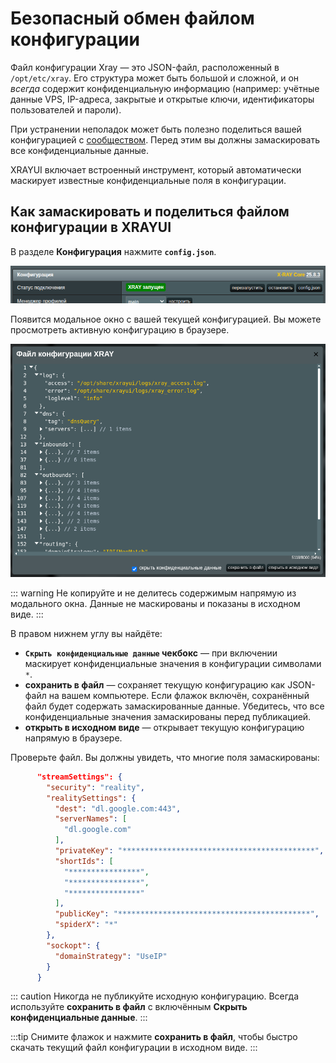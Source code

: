# Безопасный обмен файлом конфигурации

Файл конфигурации Xray — это JSON-файл, расположенный в `/opt/etc/xray`. Его структура может быть большой и сложной, и он _всегда_ содержит конфиденциальную информацию (например: учётные данные VPS, IP-адреса, закрытые и открытые ключи, идентификаторы пользователей и пароли).

При устранении неполадок может быть полезно поделиться вашей конфигурацией с [сообществом](https://t.me/asusxray). Перед этим вы должны замаскировать все конфиденциальные данные.

XRAYUI включает встроенный инструмент, который автоматически маскирует известные конфиденциальные поля в конфигурации.

## Как замаскировать и поделиться файлом конфигурации в XRAYUI

В разделе **Конфигурация** нажмите **`config.json`**.

![share config](../.vuepress/public/images/share-config/20250816214817.png)

Появится модальное окно с вашей текущей конфигурацией. Вы можете просмотреть активную конфигурацию в браузере.

![modal](../.vuepress/public/images/share-config/20250816214853.png)

::: warning
Не копируйте и не делитесь содержимым напрямую из модального окна. Данные не маскированы и показаны в исходном виде.
:::

В правом нижнем углу вы найдёте:

- **`Скрыть конфиденциальные данные` чекбокс** — при включении маскирует конфиденциальные значения в конфигурации символами `*`.
- **сохранить в файл** — сохраняет текущую конфигурацию как JSON-файл на вашем компьютере. Если флажок включён, сохранённый файл будет содержать замаскированные данные. Убедитесь, что все конфиденциальные значения замаскированы перед публикацией.
- **открыть в исходном виде** — открывает текущую конфигурацию напрямую в браузере.

Проверьте файл. Вы должны увидеть, что многие поля замаскированы:

```json
      "streamSettings": {
        "security": "reality",
        "realitySettings": {
          "dest": "dl.google.com:443",
          "serverNames": [
            "dl.google.com"
          ],
          "privateKey": "*******************************************",
          "shortIds": [
            "****************",
            "****************",
            "****************"
          ],
          "publicKey": "*******************************************",
          "spiderX": "*"
        },
        "sockopt": {
          "domainStrategy": "UseIP"
        }
      }
```

::: caution
Никогда не публикуйте исходную конфигурацию. Всегда используйте **сохранить в файл** с включённым **Скрыть конфиденциальные данные**.
:::

:::tip
Снимите флажок и нажмите **сохранить в файл**, чтобы быстро скачать текущий файл конфигурации в исходном виде.
:::

